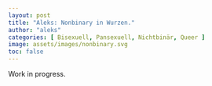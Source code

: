 ```yaml
---
layout: post
title: "Aleks: Nonbinary in Wurzen."
author: "aleks"
categories: [ Bisexuell, Pansexuell, Nichtbinär, Queer ]
image: assets/images/nonbinary.svg
toc: false
---
```


Work in progress.
